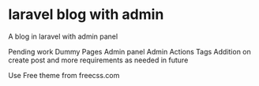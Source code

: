 # laravel blog with admin
A blog in laravel with admin panel

Pending work 
  Dummy Pages
  Admin panel 
  Admin Actions
  Tags Addition on create post
  and more requirements as needed in future
  
Use Free theme from freecss.com
 
